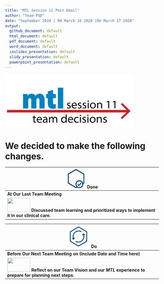 ```yaml
---
title: "MTL Session 11 Post Email"
author: "Team PSD"
date: "September 2018 | RH March 16 2020 |RH March 17 2020"
output: 
  github_document: default
  html_document: default
  pdf_document: default
  word_document: default
  ioslides_presentation: default
  slidy_presentation: default
  powerpoint_presentation: default
---
```



<!-- MTL Logo, HTML img tag -->
[<img src = "https://github.com/lzim/teampsd/blob/master/resources/title_slides/mtl_s11_team_decisions_title.png"
     height = "175" width = "420">](https://github.com/lzim/mtl/blob/master/blue/session11/s11_learner/mtl_session11_see.md) 
     
# We decided to make the following changes.

<!-- Do/Done Tables -->
| <img src = "https://raw.githubusercontent.com/lzim/teampsd/master/resources/icons/done.png" height = "65" width = "65"> **Done**  
| --- |
|**At Our Last Team Meeting**|
| [<img src = "https://raw.githubusercontent.com/lzim/teampsd/master/resources/logos/mtl_how_sim.png" height = "45" width = "75">](http://mtl.how/sim) **Discussed team learning and prioritized ways to implement it in our clinical care.**| 


<img src = "https://raw.githubusercontent.com/lzim/teampsd/master/resources/icons/do.png" height = "75" width = "75"> **Do** |
| --- |
|**Before Our Next Team Meeting on (Include Date and Time here)**| 
|[<img src = "https://raw.githubusercontent.com/lzim/teampsd/master/resources/logos/mtl_how_sim.png" height = "45" width = "75">](http://mtl.how/sim) **Reflect on our Team Vision and our _MTL_ experience to prepare for planning next steps.**  
